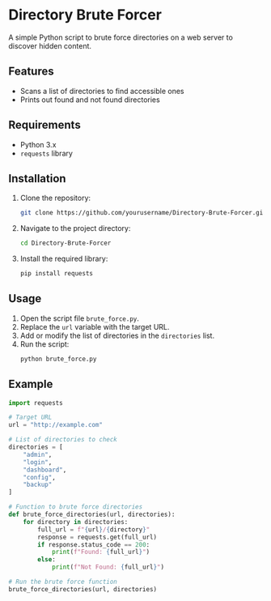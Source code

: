# Directory Brute Forcer

A simple Python script to brute force directories on a web server to discover hidden content.

## Features
- Scans a list of directories to find accessible ones
- Prints out found and not found directories

## Requirements
- Python 3.x
- `requests` library

## Installation
1. Clone the repository:
    ```bash
    git clone https://github.com/yourusername/Directory-Brute-Forcer.git
    ```
2. Navigate to the project directory:
    ```bash
    cd Directory-Brute-Forcer
    ```
3. Install the required library:
    ```bash
    pip install requests
    ```

## Usage
1. Open the script file `brute_force.py`.
2. Replace the `url` variable with the target URL.
3. Add or modify the list of directories in the `directories` list.
4. Run the script:
    ```bash
    python brute_force.py
    ```

## Example
```python
import requests

# Target URL
url = "http://example.com"

# List of directories to check
directories = [
    "admin",
    "login",
    "dashboard",
    "config",
    "backup"
]

# Function to brute force directories
def brute_force_directories(url, directories):
    for directory in directories:
        full_url = f"{url}/{directory}"
        response = requests.get(full_url)
        if response.status_code == 200:
            print(f"Found: {full_url}")
        else:
            print(f"Not Found: {full_url}")

# Run the brute force function
brute_force_directories(url, directories)
